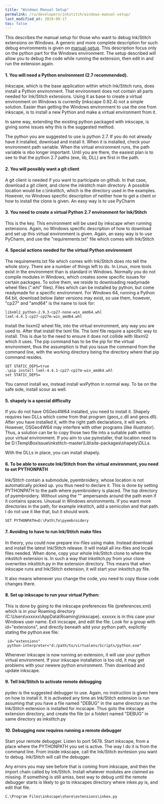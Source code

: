```yaml
---
title: "Windows Manual Setup"
permalink: /ru/developers/inkstitch/windows-manual-setup/
last_modified_at: 2019-08-17
toc: false
---
```

This describes the manual setup for those who want to debug Ink/Stitch extensions on Windows.
A generic and more complete description for such debug environments is given on [manual-setup](/developers/inkstitch/manual-setup/).
This description focus only on the python part for the Windows environment.
The setup described will allow you to debug the code while running the extension, then edit in and run the extension again.

#### 1. You will need a Python environment (2.7 recommended).

Inkscape, which is the base application within which Ink/Stitch runs, does install a Python environment.
That environment does not contain all parts needed for Ink/Stitch extensions.
Using it as base to create a virtual environment on Windows is currently (inkscape 0.92.4) not a simple solution.
Easier than getting the Windows environment to use the one from inkscape, is to install a new Python and make a virtual environment from it.

In same way, extending the existing python packaged with inkscape, is giving some issues why this is the suggested method.

The python you are suggested to use is python 2.7. If you do not already have it installed, download and install it.
When it is installed, check your environment path variable. When the virtual environment runs,
the path variable is nbo longer important. Until you are there, the easiest plan is to see to that the python 2.7 paths (exe, lib, DLL) are first in the path.

#### 2. You will possibly want a git client
A git client is needed if you want to participate on github.
In that case, download a git client, and clone the inkstitch main directory.
A possible location would be c:\inkstitch, which is the directory used in the examples.
However, no Windows specific description of neither how to get a client or how to install the clone is given.
An easy way is to use PyCharm

#### 3. You need to create a virtual Python 2.7 environment for Ink/Stitch
This is the key. This environment will be used by inkscape when running extensions.
Again, no Windows specific description of how to download and set up this virtual environment is given.
Again, an easy way is to use PyCharm, and use the "requirements.txt" file which comes with Ink/Stitch

#### 4. Special actions needed for the virtual Python environment
The requirements.txt file which comes with Ink/Stitch does nto tell the whole story. There are a number of things left to do.
In Linux, more tools exist in the environment than is standard in Windows.
Normally you do not compile modules in Windows, which creates some specific issues for certain packages.
To solve them, we reside to downloading readymade wheel files (".whl" files). Files which can be installed by python, but come readymade for a specific environment.
For Windows 64, running a Python 64 bit, download below (later versions may exist, so use them, however, "cp27" and "amd64" is the name to look for:

    libxml2_python-2.9.3-cp27-none-win_amd64.whl
    lxml-4.4.1-cp27-cp27m-win_amd64.whl

Install the lixxml2 wheel file, into the virtual environment, any way you are used to. After that install the lxml file.
The lxml file require a specific way to install. This is due to the need to ensure it does not collide with libxml2 which it uses.
The pip command has to be the pip for the virtual environment, thus the assumption is that you issue the command from the command line,
with the working directory being the directory where that pip command resides.

    SET STATIC_DEPS=true
    .\pip install lxml-4.4.1-cp27-cp27m-win_amd64.whl
    set STATIC_DEPS=

You cannot install wx, instead install wxPython in normal way. To be on the safe side, install scour as well.

#### 5. shapely is a special difficulty
If you do not have OSGeo4W64 installed, you need to install it. Shapely requires two DLLs which come from that program (geos_c.dll and geos.dll).
After you have installed it, with the right path declarations, it will work. However, OSGeo4W64 may interfere with other programs (like illustrator).
Thus, a solution can be to copy those two file into a suitable path within your virtual environment. 
If you aim to use pyinstaller, that location need to be D:\Temp\BoxIssue\inkstitch-master\Lib\site-packages\shapely\DLLs.

With the DLLs in place, you can install shapely.

#### 6. To be able to execute Ink/Stitch from the virtual environment, you need to set PYTHONPATH
Ink/Stitch contain a submodule, pyembroidery, whose location is not automatically picked up. you thus need to declare it.
This is done by setting PYTHONPATH to the path where pyembroidery is placed. The top directory of pyembroidery.
Without using the "" ampersands around the path even if it contains spaces. Unusual in Windows environments.
If you want more directories in the path, for example inkstitch, add a semicolon and that path. I do not use it like that, but it should work.

    SET PYTHONPATH=D:\Path\To\pyembroidery

#### 7. Avoiding to have to run Ink/Stitch make files
In theory, you could now prepare inx-files using make. Instead download and install the latest Ink/Stitch release.
It will install all inx-files and locale files needed.
When done, copy your whole Ink/Stitch clone to where the inkstitch extension is.
In such a way that inkstitch.py from your clone overwrites inkstitch.py in the extension directory.
This means that when inkscape runs and Ink/Stitch extension, it will start your inkstitch.py file.

It also means whenever you change the code, you need to copy those code changes there.

#### 8. Set up inkscape to run your virtual Python:
This is done by going to the inkscape preferences file (preferences.xml) which is in your Roaming directory (C:\Users\xxxxxx\AppData\Roaming\inkscape).
xxxxxx is in this case your Windows user name. Exit incscape, and edit the file. 
Look for a group with id="extensions", and directly beneath add your python path, explicitly stating the python.exe file:

     id="extensions"
     python-interpreter="d:/path/to/virtualenv/Scripts/python.exe"
     
Whenever inkscape is now running an extension, it will use your python virtual environment.
If your inkscape installation is too old, it may get problems with your newere python environment. Then download and update inkscape.

#### 9. Tell Ink/Stitch to activate remote debugging
pydev is the suggested debugger to use. Again, no instruction is given here on how to install it. It is activated any time an Ink/Stitch extension is run assuming that you have a file named "DEBUG" in the same directory as the Ink/Stitch extension is installed for incscape. 
Thus goto the inkscape extension directory, and create the file (or a folder) named "DEBUG" in same directory as inkstitch.py

#### 10. Debugging now requires running a remote debugger
Start your remote debugger. Listen to port 5678. Start inkscape, from a place where the PYTHONPATH you set is active.
The way I do it is from the command line. From inside inkscape, call the Ink/Stitch exntesion you want to debug.
Ink/Stitch will call the debugger.

Any errors you may see before that is coming from inkscape, and then the import chain called by Ink/Stitch.
Install whatever modules are claimed as missing. 
If something is still amiss, best way to debug until the remote debugger starts is likely to go to inkscapes directory where inkex.py is, and edit that file.

    C.\Program Files\inkscape\share\extensions\inkex.py
